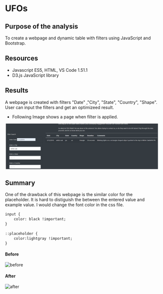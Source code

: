 # UFOs

## Purpose of the analysis
To create a webpage and dynamic table with filters using JavaScript and Bootstrap.

## Resources
- Javascript ES5, HTML, VS Code 1.51.1
- D3.js JavaScript library

## Results

A webpage is created with filters "Date" ,"City", "State", "Country", "Shape". User can input the filters and get an optimizeed result.

- Following Image shows a page when filter is applied.

![filter](https://github.com/11nithin/UFOs/blob/main/Resources/filter.PNG)





## Summary

One of the drawback of this webpage is the similar color for the placeholder. It is hard to distiguish the between the entered value and example value. I  would change the font color in the css file.

```
input {
    color: black !important;
}

::placeholder {
    color:lightgray !important;
}
````


#### Before


![before](https://github.com/11nithin/UFOs/blob/main/Resources/before.PNG)

#### After


![after](https://github.com/11nithin/UFOs/blob/main/Resources/after.PNG)


